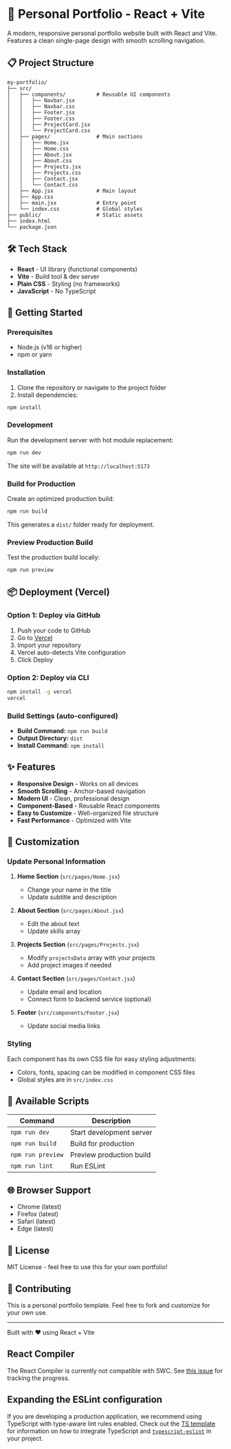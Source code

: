 # 🚀 Personal Portfolio - React + Vite

A modern, responsive personal portfolio website built with React and Vite. Features a clean single-page design with smooth scrolling navigation.

## 📋 Project Structure

```
my-portfolio/
├── src/
│   ├── components/          # Reusable UI components
│   │   ├── Navbar.jsx
│   │   ├── Navbar.css
│   │   ├── Footer.jsx
│   │   ├── Footer.css
│   │   ├── ProjectCard.jsx
│   │   └── ProjectCard.css
│   ├── pages/               # Main sections
│   │   ├── Home.jsx
│   │   ├── Home.css
│   │   ├── About.jsx
│   │   ├── About.css
│   │   ├── Projects.jsx
│   │   ├── Projects.css
│   │   ├── Contact.jsx
│   │   └── Contact.css
│   ├── App.jsx              # Main layout
│   ├── App.css
│   ├── main.jsx             # Entry point
│   └── index.css            # Global styles
├── public/                  # Static assets
├── index.html
└── package.json
```

## 🛠️ Tech Stack

- **React** - UI library (functional components)
- **Vite** - Build tool & dev server
- **Plain CSS** - Styling (no frameworks)
- **JavaScript** - No TypeScript

## 🚦 Getting Started

### Prerequisites
- Node.js (v16 or higher)
- npm or yarn

### Installation

1. Clone the repository or navigate to the project folder
2. Install dependencies:

```bash
npm install
```

### Development

Run the development server with hot module replacement:

```bash
npm run dev
```

The site will be available at `http://localhost:5173`

### Build for Production

Create an optimized production build:

```bash
npm run build
```

This generates a `dist/` folder ready for deployment.

### Preview Production Build

Test the production build locally:

```bash
npm run preview
```

## 📦 Deployment (Vercel)

### Option 1: Deploy via GitHub
1. Push your code to GitHub
2. Go to [Vercel](https://vercel.com)
3. Import your repository
4. Vercel auto-detects Vite configuration
5. Click Deploy

### Option 2: Deploy via CLI
```bash
npm install -g vercel
vercel
```

### Build Settings (auto-configured)
- **Build Command:** `npm run build`
- **Output Directory:** `dist`
- **Install Command:** `npm install`

## ✨ Features

- **Responsive Design** - Works on all devices
- **Smooth Scrolling** - Anchor-based navigation
- **Modern UI** - Clean, professional design
- **Component-Based** - Reusable React components
- **Easy to Customize** - Well-organized file structure
- **Fast Performance** - Optimized with Vite

## 🎨 Customization

### Update Personal Information

1. **Home Section** (`src/pages/Home.jsx`)
   - Change your name in the title
   - Update subtitle and description

2. **About Section** (`src/pages/About.jsx`)
   - Edit the about text
   - Update skills array

3. **Projects Section** (`src/pages/Projects.jsx`)
   - Modify `projectsData` array with your projects
   - Add project images if needed

4. **Contact Section** (`src/pages/Contact.jsx`)
   - Update email and location
   - Connect form to backend service (optional)

5. **Footer** (`src/components/Footer.jsx`)
   - Update social media links

### Styling

Each component has its own CSS file for easy styling adjustments:
- Colors, fonts, spacing can be modified in component CSS files
- Global styles are in `src/index.css`

## 📝 Available Scripts

| Command | Description |
|---------|-------------|
| `npm run dev` | Start development server |
| `npm run build` | Build for production |
| `npm run preview` | Preview production build |
| `npm run lint` | Run ESLint |

## 🌐 Browser Support

- Chrome (latest)
- Firefox (latest)
- Safari (latest)
- Edge (latest)

## 📄 License

MIT License - feel free to use this for your own portfolio!

## 🤝 Contributing

This is a personal portfolio template. Feel free to fork and customize for your own use.

---

Built with ❤️ using React + Vite

## React Compiler

The React Compiler is currently not compatible with SWC. See [this issue](https://github.com/vitejs/vite-plugin-react/issues/428) for tracking the progress.

## Expanding the ESLint configuration

If you are developing a production application, we recommend using TypeScript with type-aware lint rules enabled. Check out the [TS template](https://github.com/vitejs/vite/tree/main/packages/create-vite/template-react-ts) for information on how to integrate TypeScript and [`typescript-eslint`](https://typescript-eslint.io) in your project.
